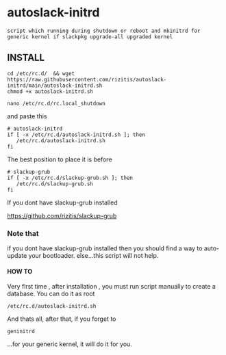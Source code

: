 # autoslack-initrd
```
script which running during shutdown or reboot and mkinitrd for generic kernel if slackpkg upgrade-all upgraded kernel
```
## INSTALL
```
cd /etc/rc.d/  && wget https://raw.githubusercontent.com/rizitis/autoslack-initrd/main/autoslack-initrd.sh
chmod +x autoslack-initrd.sh
```
```
nano /etc/rc.d/rc.local_shutdown
```
and paste this
```
# autoslack-initrd
if [ -x /etc/rc.d/autoslack-initrd.sh ]; then
   /etc/rc.d/autoslack-initrd.sh
fi
```
The best position to place it 
is before
```
# slackup-grub
if [ -x /etc/rc.d/slackup-grub.sh ]; then
   /etc/rc.d/slackup-grub.sh
fi
```
If you dont have slackup-grub installed 

https://github.com/rizitis/slackup-grub

### Note that 
if you dont have slackup-grub installed then you should find a way to auto-update your bootloader.
else...this script will not help.

#### HOW TO
Very first time , after installation , you must run script manually to create a database.
You can do it as root
```
/etc/rc.d/autoslack-initrd.sh
```

And thats all, after that, if you forget to 
```
geninitrd
```
...for your generic kernel, it will do it for you. 

